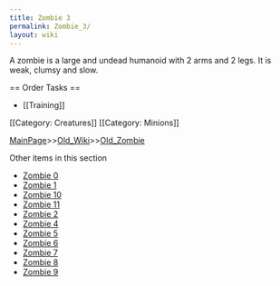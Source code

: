 ```yaml
---
title: Zombie 3
permalink: Zombie_3/
layout: wiki
---
```

A zombie is a large and undead humanoid with 2 arms and 2 legs. It is weak, clumsy and slow.

== Order Tasks ==
* [[Training]]

[[Category: Creatures]]
[[Category: Minions]]

[MainPage](/keeperrl_wiki/ "wikilink")>>[Old_Wiki](/keeperrl_wiki/Old_Wiki "wikilink")>>[Old_Zombie](/keeperrl_wiki/Old_Zombie "wikilink")

Other items in this section
-    [Zombie 0](/keeperrl_wiki/Zombie_0 "wikilink")
-    [Zombie 1](/keeperrl_wiki/Zombie_1 "wikilink")
-    [Zombie 10](/keeperrl_wiki/Zombie_10 "wikilink")
-    [Zombie 11](/keeperrl_wiki/Zombie_11 "wikilink")
-    [Zombie 2](/keeperrl_wiki/Zombie_2 "wikilink")
-    [Zombie 4](/keeperrl_wiki/Zombie_4 "wikilink")
-    [Zombie 5](/keeperrl_wiki/Zombie_5 "wikilink")
-    [Zombie 6](/keeperrl_wiki/Zombie_6 "wikilink")
-    [Zombie 7](/keeperrl_wiki/Zombie_7 "wikilink")
-    [Zombie 8](/keeperrl_wiki/Zombie_8 "wikilink")
-    [Zombie 9](/keeperrl_wiki/Zombie_9 "wikilink")

